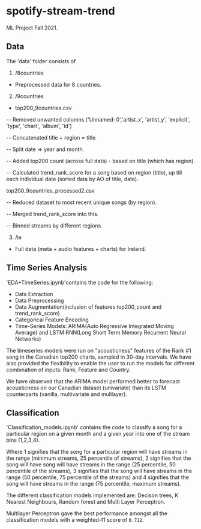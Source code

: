 # spotify-stream-trend
 ML Project Fall 2021.

## Data
The 'data' folder consists of 

1. /8countries 

- Preprocessed data for 8 countries. 

2. /9countries 

- top200_9countries.csv 

-- Removed unwanted columns ('Unnamed: 0','artist_x', 'artist_y', 'explicit', 'type', 'chart', 'album', 'id')

-- Concatenated title + region = title 

-- Split date => year and month. 

-- Added top200 count (across full data) - based on title (which has region). 

-- Calculated trend_rank_score for a song based on region (title), up till each individual date (sorted data by AO of title, date).


top200_9countries_processed2.csv 

-- Reduced dataset to most recent unique songs (by region). 

-- Merged trend_rank_score into this. 

-- Binned streams by different regions. 


3. /ie 

- Full data (meta + audio features + charts) for Ireland. 


## Time Series Analysis
'EDA+TimeSeries.ipynb'contains the code for the following:
- Data Extraction
- Data Preprocessing
- Data Augmentation(inclusion of features top200_count and trend_rank_score)
- Categorical Feature Encoding
- Time-Series Models: ARIMA(Auto Regressive Integrated Moving Average) and LSTM RNN(Long Short Term Memory Recurrent Neural Networks)

The timeseries models were run on "acousticness" features of the Rank #1 song in the Canadian top200 charts, sampled in 30-day intervals. We have also provided the flexibility to enable the user to run the models for different combination of inputs: Rank, Feature and Country.

We have observed that the ARIMA model performed better to forecast acousticness on our Canadian dataset (univariate) than its LSTM counterparts (vanilla, multivariate and mulilayer).


## Classification

'Classification_models.ipynb' contains the code to classify a song for a particular region on a given month and a given year into one of the stream bins (1,2,3,4). 

Where 1 signifies that the song for a particular region will have streams in the range (minimum streams, 25 percentile of streams), 2 signifies that the song will have song will have streams in the range (25 percentile, 50 percentile of the streams), 3 signifies that the song will have streams in the range (50 percentile, 75 percentile of the streams) and 4 signifies that the song will have streams in the range (75 percentile, maximum streams).

The different classification models implemented are: Decison trees, K Nearest Neighbours, Random forest and Multi Layer Perceptron. 

Multilayer Perceptron gave the best performance amongst all the classification models with a weighted-f1 score of `0.712`.
